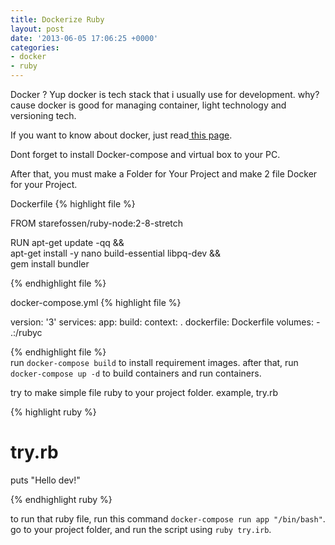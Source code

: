 ```yaml
---
title: Dockerize Ruby
layout: post
date: '2013-06-05 17:06:25 +0000'
categories:
- docker
- ruby
---
```


Docker ? Yup docker is tech stack that i usually use for development. why? cause docker is good for managing container, light technology and versioning tech.

If you want to know about docker, just read[ this page](https://www.docker.com/).

Dont forget to install Docker-compose and virtual box to your PC.

After that, you must make a Folder for Your Project and make 2 file Docker for your Project.

Dockerfile
{% highlight file %}

FROM starefossen/ruby-node:2-8-stretch

RUN apt-get update -qq && \
apt-get install -y nano build-essential libpq-dev && \
gem install bundler

{% endhighlight file %}

docker-compose.yml
{% highlight file %}
	
version: '3'
  services:
  app:
   build:
    context: .
     dockerfile: Dockerfile
   volumes:
     - .:/rubyc

{% endhighlight file %}
<br>
run `docker-compose build` to install requirement images.
after that, run `docker-compose up -d` to build containers and run containers.

try to make simple file ruby to your project folder. example, try.rb

{% highlight ruby %}

# try.rb

puts "Hello dev!"

{% endhighlight ruby %}

to run that ruby file, run this command `docker-compose run app "/bin/bash"`.
go to your project folder, and run the script using `ruby try.irb`.
